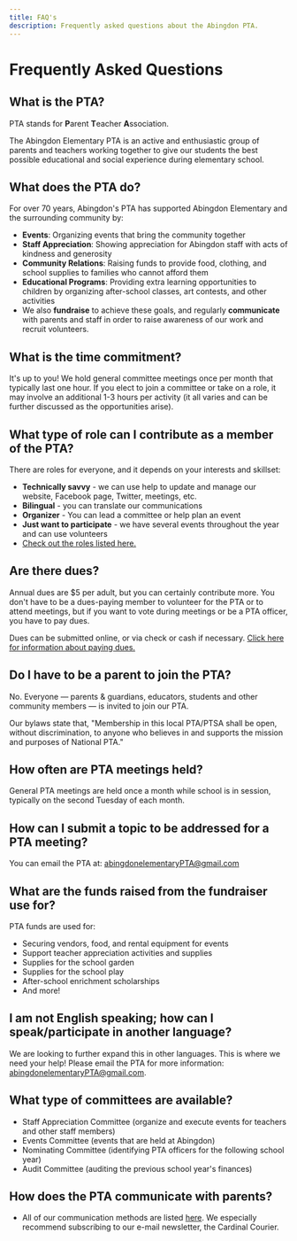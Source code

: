 ```yaml
---
title: FAQ's
description: Frequently asked questions about the Abingdon PTA.
---
```


# Frequently Asked Questions

## What is the PTA?

PTA stands for **P**arent **T**eacher **A**ssociation.

The Abingdon Elementary PTA is an active and enthusiastic group of parents and teachers working together to give our students the best possible educational and social experience during elementary school.

## What does the PTA do?

For over 70 years, Abingdon's PTA has supported Abingdon Elementary and the surrounding community by:

- **Events**: Organizing events that bring the community together
- **Staff Appreciation**: Showing appreciation for Abingdon staff with acts of kindness and generosity
- **Community Relations**: Raising funds to provide food, clothing, and school supplies to families who cannot afford them
- **Educational Programs**: Providing extra learning opportunities to children by organizing after-school classes, art contests, and other activities
- We also **fundraise** to achieve these goals, and regularly **communicate** with parents and staff in order to raise awareness of our work and recruit volunteers.

## What is the time commitment?

It's up to you! We hold general committee meetings once per month that typically last one hour. If you elect to join a committee or take on a role, it may involve an additional 1-3 hours per activity (it all varies and can be further discussed as the opportunities arise).

## What type of role can I  contribute as a member of the PTA?

There are roles for everyone, and it depends on your interests and skillset:
- **Technically savvy** - we can use help to update and manage our website, Facebook page, Twitter, meetings, etc.
- **Bilingual** - you can translate our communications
- **Organizer** - You can lead a committee or help plan an event
- **Just want to participate** - we have several events throughout the year and can use volunteers
- [Check out the roles listed here.](/roles/)

## Are there dues?
Annual dues are $5 per adult, but you can certainly contribute more. You don't have to be a dues-paying member to volunteer for the PTA or to attend meetings, but if you want to vote during meetings or be a PTA officer, you have to pay dues.

Dues can be submitted online, or via check or cash if necessary. [Click here for information about paying dues.](/membership/)

## Do I have to be a parent to join the PTA?
No. Everyone — parents & guardians, educators, students and other community members — is invited to join our PTA.

Our bylaws state that, "Membership in this local PTA/PTSA shall be open, without discrimination, to anyone who believes in and supports the mission and purposes of National PTA."

## How often are PTA meetings held?
General PTA meetings are held once a month while school is in session, typically on the second Tuesday of each month.

## How can I submit a topic to be addressed for a PTA meeting?
You can email the PTA at: abingdonelementaryPTA@gmail.com

## What are the funds raised from the fundraiser use for?
PTA funds are used for:
- Securing vendors, food, and rental equipment for events
- Support teacher appreciation activities and supplies
- Supplies for the school garden
- Supplies for the school play
- After-school enrichment scholarships
- And more!

## I am not English speaking; how can I speak/participate in another language?
We are looking to further expand this in other languages. This is where we need your help! Please email the PTA for more information: abingdonelementaryPTA@gmail.com.

## What type of committees are available?
- Staff Appreciation Committee (organize and execute events for teachers and other staff members)
- Events Committee (events that are held at Abingdon)
- Nominating Committee (identifying PTA officers for the following school year)
- Audit Committee (auditing the previous school year's finances)

## How does the PTA communicate with parents?
- All of our communication methods are listed [here](/connect/). We especially recommend subscribing to our e-mail newsletter, the Cardinal Courier.